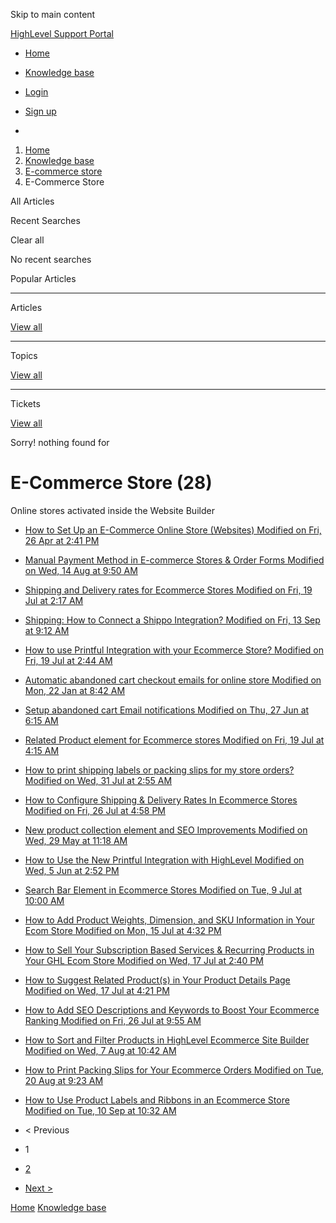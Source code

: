 Skip to main content

[ HighLevel Support Portal ](https://help.gohighlevel.com)

  * [ Home ](/support/home)
  * [ Knowledge base ](/support/solutions)

  * [Login](/support/login)
  * [Sign up](/support/signup)
  * 

  1. [Home](/support/home)
  2. [Knowledge base](/support/solutions)
  3. [E-commerce store](/support/solutions/155000000059)
  4. E-Commerce Store

All  Articles 

Recent Searches

Clear all

No recent searches

Popular Articles

* * *

Articles

[View all](/support/search/solutions)

* * *

Topics

[View all](/support/search/topics)

* * *

Tickets

[View all](/support/search/tickets)

Sorry! nothing found for   

# E-Commerce Store (28)

Online stores activated inside the Website Builder

  * [ How to Set Up an E-Commerce Online Store (Websites) Modified on Fri, 26 Apr at 2:41 PM  ](/support/solutions/articles/155000001157-how-to-set-up-an-e-commerce-online-store-websites-)
  * [ Manual Payment Method in E-commerce Stores & Order Forms Modified on Wed, 14 Aug at 9:50 AM  ](/support/solutions/articles/155000002897-manual-payment-method-in-e-commerce-stores-order-forms)
  * [ Shipping and Delivery rates for Ecommerce Stores Modified on Fri, 19 Jul at 2:17 AM  ](/support/solutions/articles/155000002842-shipping-and-delivery-rates-for-ecommerce-stores)
  * [ Shipping: How to Connect a Shippo Integration? Modified on Fri, 13 Sep at 9:12 AM  ](/support/solutions/articles/155000003109-shipping-how-to-connect-a-shippo-integration-)
  * [ How to use Printful Integration with your Ecommerce Store? Modified on Fri, 19 Jul at 2:44 AM  ](/support/solutions/articles/155000002442-how-to-use-printful-integration-with-your-ecommerce-store-)
  * [ Automatic abandoned cart checkout emails for online store Modified on Mon, 22 Jan at 8:42 AM  ](/support/solutions/articles/155000001718-automatic-abandoned-cart-checkout-emails-for-online-store)
  * [ Setup abandoned cart Email notifications Modified on Thu, 27 Jun at 6:15 AM  ](/support/solutions/articles/155000002676-setup-abandoned-cart-email-notifications)
  * [ Related Product element for Ecommerce stores Modified on Fri, 19 Jul at 4:15 AM  ](/support/solutions/articles/155000002844-related-product-element-for-ecommerce-stores)
  * [ How to print shipping labels or packing slips for my store orders? Modified on Wed, 31 Jul at 2:55 AM  ](/support/solutions/articles/155000002943-how-to-print-shipping-labels-or-packing-slips-for-my-store-orders-)
  * [ How to Configure Shipping & Delivery Rates In Ecommerce Stores Modified on Fri, 26 Jul at 4:58 PM  ](/support/solutions/articles/155000002428-how-to-configure-shipping-delivery-rates-in-ecommerce-stores)
  * [ New product collection element and SEO Improvements Modified on Wed, 29 May at 11:18 AM  ](/support/solutions/articles/155000002527-new-product-collection-element-and-seo-improvements)
  * [ How to Use the New Printful Integration with HighLevel Modified on Wed, 5 Jun at 2:52 PM  ](/support/solutions/articles/155000002602-how-to-use-the-new-printful-integration-with-highlevel)
  * [ Search Bar Element in Ecommerce Stores Modified on Tue, 9 Jul at 10:00 AM  ](/support/solutions/articles/155000002771-search-bar-element-in-ecommerce-stores)
  * [ How to Add Product Weights, Dimension, and SKU Information in Your Ecom Store Modified on Mon, 15 Jul at 4:32 PM  ](/support/solutions/articles/155000002825-how-to-add-product-weights-dimension-and-sku-information-in-your-ecom-store)
  * [ How to Sell Your Subscription Based Services & Recurring Products in Your GHL Ecom Store Modified on Wed, 17 Jul at 2:40 PM  ](/support/solutions/articles/155000002833-how-to-sell-your-subscription-based-services-recurring-products-in-your-ghl-ecom-store)
  * [ How to Suggest Related Product(s) in Your Product Details Page Modified on Wed, 17 Jul at 4:21 PM  ](/support/solutions/articles/155000002834-how-to-suggest-related-product-s-in-your-product-details-page)
  * [ How to Add SEO Descriptions and Keywords to Boost Your Ecommerce Ranking Modified on Fri, 26 Jul at 9:55 AM  ](/support/solutions/articles/155000002910-how-to-add-seo-descriptions-and-keywords-to-boost-your-ecommerce-ranking)
  * [ How to Sort and Filter Products in HighLevel Ecommerce Site Builder Modified on Wed, 7 Aug at 10:42 AM  ](/support/solutions/articles/155000003046-how-to-sort-and-filter-products-in-highlevel-ecommerce-site-builder)
  * [ How to Print Packing Slips for Your Ecommerce Orders Modified on Tue, 20 Aug at 9:23 AM  ](/support/solutions/articles/155000003121-how-to-print-packing-slips-for-your-ecommerce-orders)
  * [ How to Use Product Labels and Ribbons in an Ecommerce Store Modified on Tue, 10 Sep at 10:32 AM  ](/support/solutions/articles/155000003401-how-to-use-product-labels-and-ribbons-in-an-ecommerce-store)

  * < Previous
  * 1
  * [2](/support/solutions/folders/155000000182/page/2)
  * [Next >](/support/solutions/folders/155000000182/page/2)

[Home](/support/home) [Knowledge base](/support/solutions)
